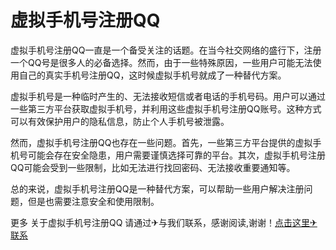 # 虚拟手机号注册QQ

虚拟手机号注册QQ一直是一个备受关注的话题。在当今社交网络的盛行下，注册一个QQ号是很多人的必备选择。然而，由于一些特殊原因，一些用户可能无法使用自己的真实手机号注册QQ，这时候虚拟手机号就成了一种替代方案。

虚拟手机号是一种临时产生的、无法接收短信或者电话的手机号码。用户可以通过一些第三方平台获取虚拟手机号，并利用这些虚拟手机号注册QQ账号。这种方式可以有效保护用户的隐私信息，防止个人手机号被泄露。

然而，虚拟手机号注册QQ也存在一些问题。首先，一些第三方平台提供的虚拟手机号可能会存在安全隐患，用户需要谨慎选择可靠的平台。其次，虚拟手机号注册QQ可能会受到一些限制，比如无法进行找回密码、无法接收重要通知等。

总的来说，虚拟手机号注册QQ是一种替代方案，可以帮助一些用户解决注册问题，但是也需要注意安全和使用限制。

更多 关于虚拟手机号注册QQ 请通过✈与我们联系，感谢阅读,谢谢！[点击这里✈联系](https://t.me/LM999bot)